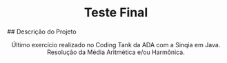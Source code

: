 <h1 align="center"> Teste Final </h1>
## Descrição do Projeto
<p align="center">Último exercício realizado no Coding Tank da ADA com a Sinqia em Java. Resolução da Média Aritmética e/ou Harmônica.</p>
